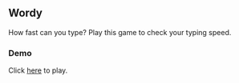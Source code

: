 ## Wordy

How fast can you type? Play this game to check your typing speed.


### Demo

Click [here](https://thelma-dev.github.io/Wordy/) to play.